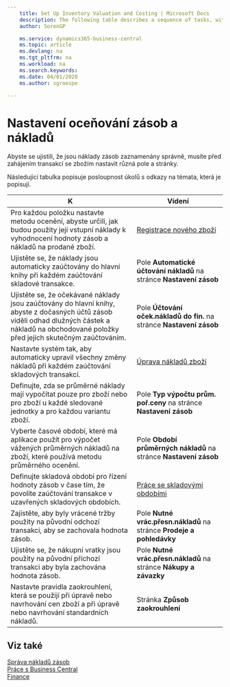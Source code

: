 ```yaml
---
    title: Set Up Inventory Valuation and Costing | Microsoft Docs
    description: The following table describes a sequence of tasks, with links to the topics that describe them.
    author: SorenGP

    ms.service: dynamics365-business-central
    ms.topic: article
    ms.devlang: na
    ms.tgt_pltfrm: na
    ms.workload: na
    ms.search.keywords:
    ms.date: 04/01/2020
    ms.author: sgroespe

---
```

# Nastavení oceňování zásob a nákladů
Abyste se ujistili, že jsou náklady zásob zaznamenány správně, musíte před zahájením transakcí se zbožím nastavit různá pole a stránky.

Následující tabulka popisuje posloupnost úkolů s odkazy na témata, která je popisují.

| **K** | **Videní** |
|------------|-------------|  
| Pro každou položku nastavte metodu ocenění, abyste určili, jak budou použity její vstupní náklady k vyhodnocení hodnoty zásob a nákladů na prodané zboží. | [Registrace nového zboží](inventory-how-register-new-items.md) |
| Ujistěte se, že náklady jsou automaticky zaúčtovány do hlavní knihy při každém zaúčtování skladové transakce. | Pole **Automatické účtování nákladů** na stránce **Nastavení zásob** |
| Ujistěte se, že očekávané náklady jsou zaúčtovány do hlavní knihy, abyste z dočasných účtů zásob viděli odhad dlužných částek a nákladů na obchodované položky před jejich skutečným zaúčtováním. | Pole **Účtování oček.nákladů do fin.** na stránce **Nastavení zásob** |
| Nastavte systém tak, aby automaticky upravil všechny změny nákladů při každém zaúčtování skladových transakcí. | [Úprava nákladů zboží](inventory-how-adjust-item-costs.md) |
| Definujte, zda se průměrné náklady mají vypočítat pouze pro zboží nebo pro zboží u každé sledované jednotky a pro každou variantu zboží. | Pole **Typ výpočtu prům. poř.ceny** na stránce **Nastavení zásob** |
| Vyberte časové období, které má aplikace použít pro výpočet vážených průměrných nákladů na zboží, které používá metodu průměrného ocenění. | Pole **Období průměrných nákladů** na stránce **Nastavení zásob** |
| Definujte skladová období pro řízení hodnoty zásob v čase tím, že povolíte zaúčtování transakce v uzavřených skladových obdobích. | [Práce se skladovými obdobími](finance-how-to-work-with-inventory-periods.md) |
| Zajistěte, aby byly vrácené tržby použity na původní odchozí transakci, aby se zachovala hodnota zásob. | Pole **Nutné vrác.přesn.nákladů** na stránce **Prodeje a pohledávky** |
| Ujistěte se, že nákupní vratky jsou použity na původní příchozí transakci aby byla zachována hodnota zásob. | Pole **Nutné vrác.přesn.nákladů** na stránce **Nákupy a závazky** |
| Nastavte pravidla zaokrouhlení, která se použijí při úpravě nebo navrhování cen zboží a při úpravě nebo navrhování standardních nákladů. | Stránka **Způsob zaokrouhlení** |

## Viz také
[Správa nákladů zásob](finance-manage-inventory-costs.md)  
[Práce s Business Central](ui-work-product.md)  
[Finance](finance.md)
